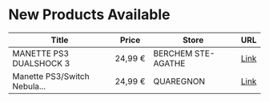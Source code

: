 # New Products Available

| Title | Price | Store | URL |
|---|---|---|---|
| MANETTE PS3 DUALSHOCK 3 | 24,99 € | BERCHEM STE-AGATHE | [Link](https://www.cashconverters.be/fr/accessoires-jeux-video/785515-manette-ps3-dualshock-3.html) |
| Manette PS3/Switch Nebula... | 24,99 € | QUAREGNON | [Link](https://www.cashconverters.be/fr/accessoires-jeux-video/785483-manette-ps3-switch-nebula-ultimate.html) |
